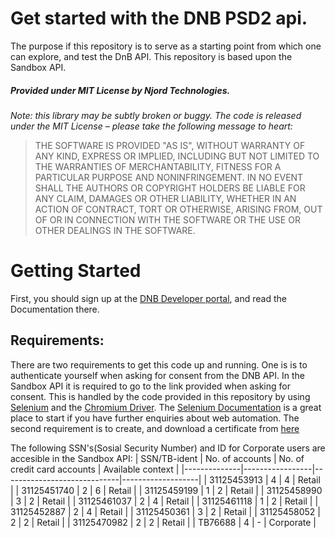# Get started with the DNB PSD2 api.

The purpose if this repository is to serve as a starting point from which one can explore, and test the DnB API. This repository is based upon the Sandbox API. 

##### Provided under MIT License by Njord Technologies.
*Note: this library may be subtly broken or buggy. The code is released under
the MIT License – please take the following message to heart:*
> THE SOFTWARE IS PROVIDED "AS IS", WITHOUT WARRANTY OF ANY KIND, EXPRESS OR
IMPLIED, INCLUDING BUT NOT LIMITED TO THE WARRANTIES OF MERCHANTABILITY, FITNESS
FOR A PARTICULAR PURPOSE AND NONINFRINGEMENT. IN NO EVENT SHALL THE AUTHORS OR
COPYRIGHT HOLDERS BE LIABLE FOR ANY CLAIM, DAMAGES OR OTHER LIABILITY, WHETHER
IN AN ACTION OF CONTRACT, TORT OR OTHERWISE, ARISING FROM, OUT OF OR IN
CONNECTION WITH THE SOFTWARE OR THE USE OR OTHER DEALINGS IN THE SOFTWARE.

# Getting Started

First, you should sign up at the [DNB Developer portal](https://developer.dnb.no), and read the Documentation there. 
## Requirements:

There are two requirements to get this code up and running. One is is to authenticate yourself when asking for consent from the DNB API. In the Sandbox API it is required to go to the link provided when asking for consent. This is handled by the code provided in this repository by using [Selenium](https://www.selenium.dev) and the [Chromium Driver](https://chromedriver.chromium.org/downloads). 
The [Selenium Documentation](https://www.selenium.dev/documentation/en/) is a great place to start if you have further enquiries about web automation.
The second requirement is to create, and download a certificate from [here](https://developer.dnb.no/profile/psd2)


The following SSN's(Sosial Security Number) and ID for Corporate users are accesible in the Sandbox API:
| SSN/TB-ident | No. of accounts | No. of credit card accounts | Available context |
|--------------|-----------------|-----------------------------|-------------------|
| 31125453913  | 4               | 4                           | Retail            |
| 31125451740  | 2               | 6                           | Retail            |
| 31125459199  | 1               | 2                           | Retail            |
| 31125458990  | 3               | 2                           | Retail            |
| 31125461037  | 2               | 4                           | Retail            |
| 31125461118  | 1               | 2                           | Retail            |
| 31125452887  | 2               | 4                           | Retail            |
| 31125450361  | 3               | 2                           | Retail            |
| 31125458052  | 2               | 2                           | Retail            |
| 31125470982  | 2               | 2                           | Retail            |
| TB76688      | 4               | -                           | Corporate         |